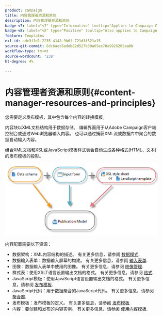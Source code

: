 ```yaml
---
product: campaign
title: 内容管理者资源和原则
description: 内容管理器资源和原则
badge-v7: label="v7" type="Informative" tooltip="Applies to Campaign Classic v7"
badge-v8: label="v8" type="Positive" tooltip="Also applies to Campaign v8"
feature: Templates
exl-id: ade3f1d1-2235-4148-9b6f-721d3f521a15
source-git-commit: 6dc6aeb5adeb82d527b39a05ee70a9926205ea0b
workflow-type: tm+mt
source-wordcount: '238'
ht-degree: 4%

---
```


# 内容管理者资源和原则{#content-manager-resources-and-principles}



您需要定义发布模板，其中包含每个内容的转换模板。

内容块以XML文档结构用于数据存储。 编辑界面用于从Adobe Campaign客户端控制台或通过Web浏览器输入内容。 也可以通过捕获XML流或数据库中聚合的数据自动输入内容。

组合XML文档和XSL或JavaScript模板样式表会自动生成各种格式(HTML、文本)的发布模板的投影。

![](assets/d_ncs_content_process.png)

内容配置需要以下资源：

* 数据架构：XML内容结构的描述。 有关更多信息，请参阅 [数据模式](data-schemas.md).
* 数据输入表单：数据输入屏幕的构建。 有关更多信息，请参阅 [输入表单](input-forms.md).
* 图像：数据输入表单中使用的图像。 有关更多信息，请参阅 [映像管理](formatting.md#image-management).
* 样式表：使用XSLT语言设置输出文档的格式。 有关更多信息，请参阅 [格式](formatting.md).
* JavaScript模板：使用JavaScript语言设置输出文档的格式。 有关更多信息，请参阅 [发布模板](publication-templates.md).
* JavaScript代码：用于数据聚合的JavaScript代码。 有关更多信息，请参阅 [聚合器](publication-templates.md#aggregator).
* 发布模板：发布模板的定义。 有关更多信息，请参阅 [发布模板](publication-templates.md).
* 内容：要创建和发布的内容实例。 有关更多信息，请参阅 [使用内容模板](using-a-content-template.md).
